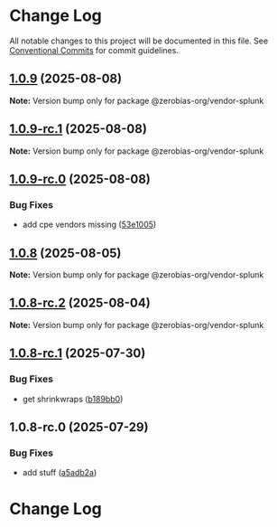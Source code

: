 # Change Log

All notable changes to this project will be documented in this file.
See [Conventional Commits](https://conventionalcommits.org) for commit guidelines.

## [1.0.9](https://github.com/zerobias-org/vendor/compare/@zerobias-org/vendor-splunk@1.0.9-rc.1...@zerobias-org/vendor-splunk@1.0.9) (2025-08-08)

**Note:** Version bump only for package @zerobias-org/vendor-splunk





## [1.0.9-rc.1](https://github.com/zerobias-org/vendor/compare/@zerobias-org/vendor-splunk@1.0.9-rc.0...@zerobias-org/vendor-splunk@1.0.9-rc.1) (2025-08-08)

**Note:** Version bump only for package @zerobias-org/vendor-splunk





## [1.0.9-rc.0](https://github.com/zerobias-org/vendor/compare/@zerobias-org/vendor-splunk@1.0.8...@zerobias-org/vendor-splunk@1.0.9-rc.0) (2025-08-08)


### Bug Fixes

* add cpe vendors missing ([53e1005](https://github.com/zerobias-org/vendor/commit/53e100520e848be73b2cba8a0ef4f184844b8abb))





## [1.0.8](https://github.com/zerobias-org/vendor/compare/@zerobias-org/vendor-splunk@1.0.8-rc.2...@zerobias-org/vendor-splunk@1.0.8) (2025-08-05)

**Note:** Version bump only for package @zerobias-org/vendor-splunk





## [1.0.8-rc.2](https://github.com/zerobias-org/vendor/compare/@zerobias-org/vendor-splunk@1.0.8-rc.1...@zerobias-org/vendor-splunk@1.0.8-rc.2) (2025-08-04)

**Note:** Version bump only for package @zerobias-org/vendor-splunk





## [1.0.8-rc.1](https://github.com/zerobias-org/vendor/compare/@zerobias-org/vendor-splunk@1.0.8-rc.0...@zerobias-org/vendor-splunk@1.0.8-rc.1) (2025-07-30)


### Bug Fixes

* get shrinkwraps ([b189bb0](https://github.com/zerobias-org/vendor/commit/b189bb0cf53ad66427530ccc0eab7824527942d3))





## 1.0.8-rc.0 (2025-07-29)


### Bug Fixes

* add stuff ([a5adb2a](https://github.com/zerobias-org/vendor/commit/a5adb2aecd0670c42e9077affecb6a047bf30fc6))





# Change Log
